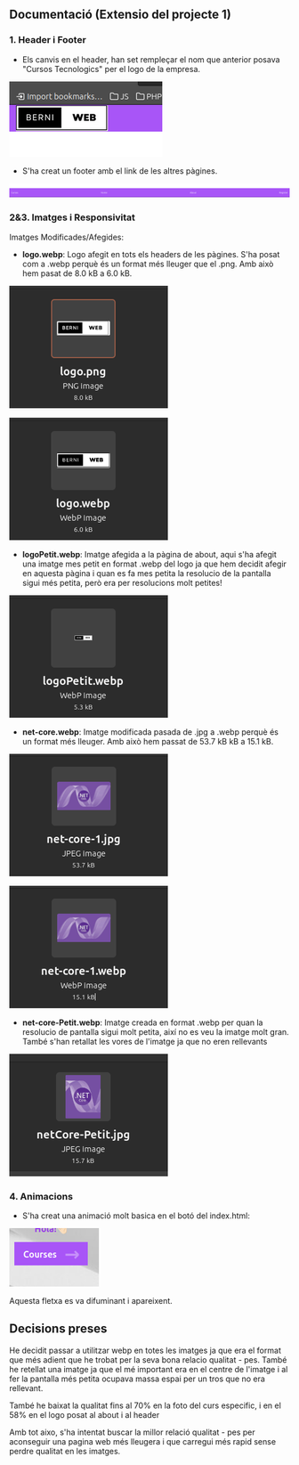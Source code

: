 ## Documentació (Extensio del projecte 1)

### 1. Header i Footer
- Els canvis en el header, han set rempleçar el nom que anterior posava "Cursos Tecnologics" per el logo de la empresa.

![Alt text](image-2.png)

- S'ha creat un footer amb el link de les altres pàgines.

![Alt text](image-3.png)

### 2&3. Imatges i Responsivitat
Imatges Modificades/Afegides:
- **logo.webp**: Logo afegit en tots els headers de les pàgines. S'ha posat com a .webp perquè és un format més lleuger que el .png. Amb això hem pasat de 8.0 kB a 6.0 kB.

![Alt text](image-8.png)

![Alt text](image-7.png)

- **logoPetit.webp**: Imatge afegida a la pàgina de about, aqui s'ha afegit una imatge mes petit en format .webp del logo ja que hem decidit afegir en aquesta pàgina i quan es fa mes petita la resolucio de la pantalla sigui més petita, però era per resolucions molt petites!

![Alt text](image-9.png)

- **net-core.webp**: Imatge modificada pasada de .jpg a .webp perquè és un format més lleuger. Amb això hem passat de 53.7 kB kB a 15.1 kB.

![Alt text](image-5.png)

![Alt text](image-4.png)

- **net-core-Petit.webp**: Imatge creada en format .webp per quan la resolucio de pantalla sigui molt petita, així no es veu la imatge molt gran. També s'han retallat les vores de l'imatge ja que no eren rellevants

![Alt text](image-6.png)

### 4. Animacions
- S'ha creat una animació molt basica en el botó del index.html:

![Alt text](image-1.png)

Aquesta fletxa es va difuminant i apareixent.

## Decisions preses

He decidit passar a utilitzar webp en totes les imatges ja que era el format que més adient que he trobat per la seva bona relacio qualitat - pes.
També he retellat una imatge ja que el mé important era en el centre de l'imatge i al fer la pantalla més petita ocupava massa espai per un tros que no era rellevant.

També he baixat la qualitat fins al 70% en la foto del curs especific, i en el 58% en el logo posat al about i al header

Amb tot aixo, s'ha intentat buscar la millor relació qualitat - pes per aconseguir una pagina web més lleugera i que carregui més rapid sense perdre qualitat en les imatges.